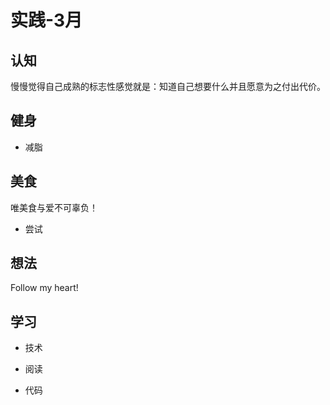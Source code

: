 # 实践-3月

## 认知

慢慢觉得自己成熟的标志性感觉就是：知道自己想要什么并且愿意为之付出代价。

## 健身

- 减脂

    

## 美食

唯美食与爱不可辜负！

- 尝试

## 想法

Follow my heart!


## 学习

 - 技术


 - 阅读


 - 代码
